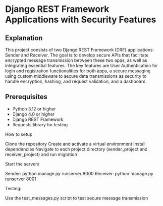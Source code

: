 # Django REST Framework Applications with Security Features

## Explanation

This project consists of two Django REST Framework (DRF) applications: Sender and Receiver. The goal is to develop secure APIs that facilitate encrypted message transmission between these two apps, as well as integrating essential features. The key features are User Authentication for login and registration functionalities for both apps, a secure messaging using custom middleware to secure data transmissions as security to handle encryption, hashing, and request validation, and a dashboard.

## Prerequisites

- Python 3.12 or higher
- Django 4.0 or higher
- Django REST Framework
- Requests library for testing

How to setup

Clone the repository
Create and activate a virtual environment
Install dependencies
Navigate to each project directory (sender_project and receiver_project) and run migration

Start the servers

Sender:
python manage.py runserver 8000
Receiver:
python manage.py runserver 8001

Testing:

Use the test_messages.py script to test secure message transmission
